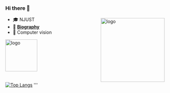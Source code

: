### Hi there 👋

<img src="https://github-readme-stats.vercel.app/api?username=muzishen&show_icons=true" alt="logo" height="200" align="right" style="margin: 5px; margin-bottom: 20px;" />

- 🎓 NJUST
- 📖 [**Biography**](https://muzishen.github.io/)
- 🔭 Computer vision 

<img src="https://github-profile-trophy.vercel.app/?username=gengyanlei&theme=flat" alt="logo" height="100" align="center" style="margin: auto; margin-bottom: 20px;" />

[![Top Langs](https://github-readme-stats.vercel.app/api/top-langs/?username=gengyanlei&layout=compact)](https://github.com/gengyanlei/github-readme-stats)
'''

